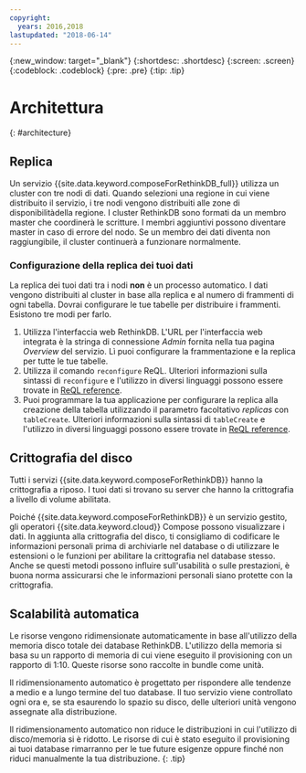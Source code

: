 ```yaml
---
copyright:
  years: 2016,2018
lastupdated: "2018-06-14"
---
```


{:new_window: target="_blank"}
{:shortdesc: .shortdesc}
{:screen: .screen}
{:codeblock: .codeblock}
{:pre: .pre}
{:tip: .tip}

# Architettura 
{: #architecture}

## Replica

Un servizio {{site.data.keyword.composeForRethinkDB_full}} utilizza un cluster con tre nodi di dati. Quando selezioni una regione in cui viene distribuito il servizio, i tre nodi vengono distribuiti alle zone di disponibilitàdella regione. I cluster RethinkDB sono formati da un membro master che coordinerà le scritture.  I membri aggiuntivi possono diventare master in caso di errore del nodo. Se un membro dei dati diventa non raggiungibile, il cluster continuerà a funzionare normalmente.

### Configurazione della replica dei tuoi dati

La replica dei tuoi dati tra i nodi **non** è un processo automatico. I dati vengono distribuiti al cluster in base alla replica e al numero di frammenti di ogni tabella. Dovrai configurare le tue tabelle per distribuire i frammenti. Esistono tre modi per farlo.

1. Utilizza l'interfaccia web RethinkDB. L'URL per l'interfaccia web integrata è la stringa di connessione _Admin_ fornita nella tua pagina _Overview_ del servizio. Lì puoi configurare la frammentazione e la replica per tutte le tue tabelle.
2. Utilizza il comando `reconfigure` ReQL. Ulteriori informazioni sulla sintassi di `reconfigure` e l'utilizzo in diversi linguaggi possono essere trovate in [ReQL reference](https://www.rethinkdb.com/api/javascript/reconfigure/).
3. Puoi programmare la tua applicazione per configurare la replica alla creazione della tabella utilizzando il parametro facoltativo _replicas_ con `tableCreate`. Ulteriori informazioni sulla sintassi di `tableCreate` e l'utilizzo in diversi linguaggi possono essere trovate in [ReQL reference](https://www.rethinkdb.com/api/javascript/table_create/).

## Crittografia del disco

Tutti i servizi {{site.data.keyword.composeForRethinkDB}} hanno la crittografia a riposo. I tuoi dati si trovano su server che hanno la crittografia a livello di volume abilitata. 

Poiché {{site.data.keyword.composeForRethinkDB}} è un servizio gestito, gli operatori {{site.data.keyword.cloud}} Compose possono visualizzare i dati. In aggiunta alla crittografia del disco, ti consigliamo di codificare le informazioni personali prima di archiviarle nel database o di utilizzare le estensioni o le funzioni per abilitare la crittografia nel database stesso. Anche se questi metodi possono influire sull'usabilità o sulle prestazioni, è buona norma assicurarsi che le informazioni personali siano protette con la crittografia.

## Scalabilità automatica

Le risorse vengono ridimensionate automaticamente in base all'utilizzo della memoria disco totale dei database RethinkDB. L'utilizzo della memoria si basa su un rapporto di memoria di cui viene eseguito il provisioning con un rapporto di 1:10. Queste risorse sono raccolte in bundle come unità.

Il ridimensionamento automatico è progettato per rispondere alle tendenze a medio e a lungo termine del tuo database. Il tuo servizio viene controllato ogni ora e, se sta esaurendo lo spazio su disco, delle ulteriori unità vengono assegnate alla distribuzione.

Il ridimensionamento automatico non riduce le distribuzioni in cui l'utilizzo di disco/memoria si è ridotto. Le risorse di cui è stato eseguito il provisioning ai tuoi database rimarranno per le tue future esigenze oppure finché non riduci manualmente la tua distribuzione.
{: .tip}
